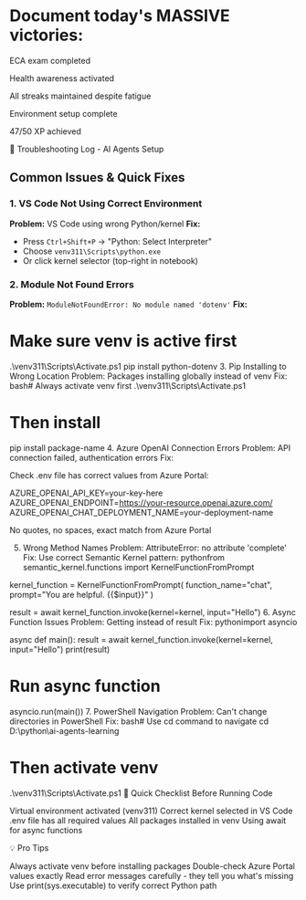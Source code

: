 # Document today's MASSIVE victories:

ECA exam completed

Health awareness activated

All streaks maintained despite fatigue

Environment setup complete

47/50 XP achieved

🐞 Troubleshooting Log - AI Agents Setup

## Common Issues & Quick Fixes

### 1. VS Code Not Using Correct Environment
**Problem:** VS Code using wrong Python/kernel
**Fix:**
- Press `Ctrl+Shift+P` → "Python: Select Interpreter"
- Choose `venv311\Scripts\python.exe`
- Or click kernel selector (top-right in notebook)

### 2. Module Not Found Errors
**Problem:** `ModuleNotFoundError: No module named 'dotenv'`
**Fix:**

# Make sure venv is active first
.\venv311\Scripts\Activate.ps1
pip install python-dotenv
3. Pip Installing to Wrong Location
Problem: Packages installing globally instead of venv
Fix:
bash# Always activate venv first
.\venv311\Scripts\Activate.ps1
# Then install
pip install package-name
4. Azure OpenAI Connection Errors
Problem: API connection failed, authentication errors
Fix:

Check .env file has correct values from Azure Portal:

AZURE_OPENAI_API_KEY=your-key-here
AZURE_OPENAI_ENDPOINT=https://your-resource.openai.azure.com/
AZURE_OPENAI_CHAT_DEPLOYMENT_NAME=your-deployment-name

No quotes, no spaces, exact match from Azure Portal

5. Wrong Method Names
Problem: AttributeError: no attribute 'complete'
Fix: Use correct Semantic Kernel pattern:
pythonfrom semantic_kernel.functions import KernelFunctionFromPrompt

kernel_function = KernelFunctionFromPrompt(
    function_name="chat",
    prompt="You are helpful. {{$input}}"
)

result = await kernel_function.invoke(kernel=kernel, input="Hello")
6. Async Function Issues
Problem: Getting <coroutine object> instead of result
Fix:
pythonimport asyncio

async def main():
    result = await kernel_function.invoke(kernel=kernel, input="Hello")
    print(result)

# Run async function
asyncio.run(main())
7. PowerShell Navigation
Problem: Can't change directories in PowerShell
Fix:
bash# Use cd command to navigate
cd D:\python\ai-agents-learning
# Then activate venv
.\venv311\Scripts\Activate.ps1
🎯 Quick Checklist Before Running Code

 Virtual environment activated (venv311)
 Correct kernel selected in VS Code
 .env file has all required values
 All packages installed in venv
 Using await for async functions

💡 Pro Tips

Always activate venv before installing packages
Double-check Azure Portal values exactly
Read error messages carefully - they tell you what's missing
Use print(sys.executable) to verify correct Python path

